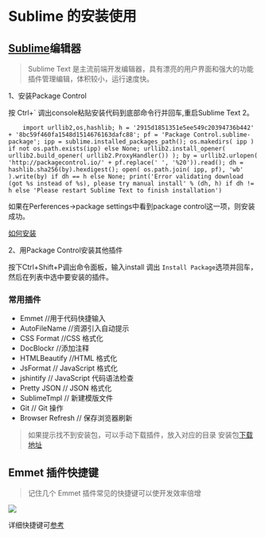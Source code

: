 # Sublime 的安装使用

## [Sublime](http://www.sublimetext.com/2)编辑器

> Sublime Text 是主流前端开发编辑器，具有漂亮的用户界面和强大的功能插件管理编辑，体积较小，运行速度快。

1、安装Package Control

按 Ctrl+` 调出console粘贴安装代码到底部命令行并回车,重启Sublime Text 2。

```
    import urllib2,os,hashlib; h = '2915d1851351e5ee549c20394736b442' + '8bc59f460fa1548d1514676163dafc88'; pf = 'Package Control.sublime-package'; ipp = sublime.installed_packages_path(); os.makedirs( ipp ) if not os.path.exists(ipp) else None; urllib2.install_opener( urllib2.build_opener( urllib2.ProxyHandler()) ); by = urllib2.urlopen( 'http://packagecontrol.io/' + pf.replace(' ', '%20')).read(); dh = hashlib.sha256(by).hexdigest(); open( os.path.join( ipp, pf), 'wb' ).write(by) if dh == h else None; print('Error validating download (got %s instead of %s), please try manual install' % (dh, h) if dh != h else 'Please restart Sublime Text to finish installation')

```

如果在Perferences->package settings中看到package control这一项，则安装成功。

[如何安装]((https:/packagecontrol.io/installation#st2))

2、用Package Control安装其他插件

按下Ctrl+Shift+P调出命令面板，输入install 调出 `Install Package`选项并回车，然后在列表中选中要安装的插件。

### 常用插件

*   Emmet //用于代码快捷输入
*   AutoFileName //资源引入自动提示
*   CSS Format //CSS 格式化
*   DocBlockr //添加注释
*   HTMLBeautify //HTML 格式化
*   JsFormat // JavaScript 格式化
*   jshintify // JavaScript 代码语法检查
*   Pretty JSON // JSON 格式化
*   SublimeTmpl // 新建模版文件
*   Git // Git 操作
*   Browser Refresh // 保存浏览器刷新

> 如果提示找不到安装包，可以手动下载插件，放入对应的目录 安装包[下载地址](https://packagecontrol.io/packages/Emmet)

## Emmet 插件快捷键

> 记住几个 Emmet 插件常见的快捷键可以使开发效率倍增

![](http://7xnk1s.com2.z0.glb.qiniucdn.com/emmet.png)

详细快捷键可[参考](http://docs.emmet.io/cheat-sheet/)